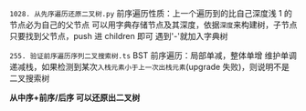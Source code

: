 `1028. 从先序遍历还原二叉树.py`
前序遍历性质：上一个遍历到的比自己深度浅 1 的节点必为自己的父节点
可以用字典存储节点及其深度，依据`深度`来构建树，子节点只要找到父节点，push 进 children 即可
遇到'-'就加入字典树

`255. 验证前序遍历序列二叉搜索树.ts`
BST 前序遍历：局部单减，整体单增
维护单调递减栈，如果检测到某次`入栈元素小于上一次出栈元素`(upgrade 失败)，则说明不是二叉搜索树

**从中序+前序/后序 可以还原出二叉树**
